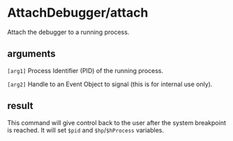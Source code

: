 # AttachDebugger/attach

Attach the debugger to a running process.

## arguments

`[arg1]` Process Identifier (PID) of the running process.

`[arg2]` Handle to an Event Object to signal (this is for internal use only).

## result

This command will give control back to the user after the system breakpoint is reached. It will set `$pid` and `$hp`/`$hProcess` variables.
